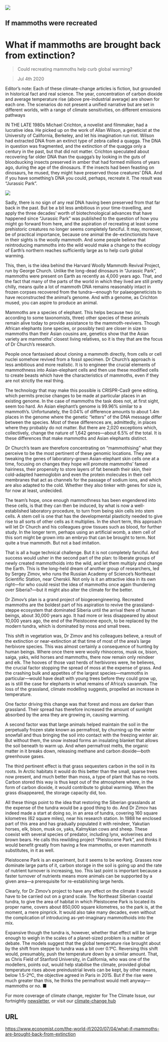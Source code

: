 ![](./images/20200704_WID008_1.jpg)

## If mammoths were recreated

# What if mammoths are brought back from extinction?

> Could recreating mammoths help curb global warming?

> Jul 4th 2020

Editor’s note: Each of these climate-change articles is fiction, but grounded in historical fact and real science. The year, concentration of carbon dioxide and average temperature rise (above pre-industrial average) are shown for each one. The scenarios do not present a unified narrative but are set in different worlds, with a range of climate sensitivities, on different emissions pathways

IN THE LATE 1980s Michael Crichton, a novelist and filmmaker, had a lucrative idea. He picked up on the work of Allan Wilson, a geneticist at the University of California, Berkeley, and let his imagination run riot. Wilson had extracted DNA from an extinct type of zebra called a quagga. The DNA in question was fragmented, and the extinction of the quagga only a century in the past, but that did not matter. Crichton speculated about recovering far older DNA than the quagga’s by looking in the guts of bloodsucking insects preserved in amber that had formed millions of years ago, during the age of the dinosaurs. If the insects had been feasting on dinosaurs, he mused, they might have preserved those creatures’ DNA. And if you have something’s DNA you could, perhaps, recreate it. The result was “Jurassic Park”.



![](./images/wif_spec_7.png)

Sadly, there is no sign of any real DNA having been preserved from that far back in the past. But be a bit less ambitious in your time-travelling, and apply the three decades’ worth of biotechnological advances that have happened since “Jurassic Park” was published to the question of how you might go forward from here, and the aspiration of recreating at least some prehistoric creatures no longer seems completely fanciful. It may, moreover, be of practical importance, because one animal the de-extinctionists have in their sights is the woolly mammoth. And some people believe that reintroducing mammoths into the wild would make a change to the ecology of Earth’s northern reaches sufficiently large as to help curb global warming.

This, then, is the idea behind the Harvard Woolly Mammoth Revival Project, run by George Church. Unlike the long-dead dinosaurs in “Jurassic Park”, mammoths were present on Earth as recently as 4,000 years ago. That, and the fact that many of the parts of the world in which they lived are still pretty chilly, means quite a lot of mammoth DNA remains reasonably intact in frozen corpses recovered from the tundra—enough for palaeogeneticists to have reconstructed the animal’s genome. And with a genome, as Crichton mused, you can aspire to produce an animal.

Mammoths are a species of elephant. This helps because two (or, according to some taxonomists, three) other species of these animals remain alive today to provide assistance to the mammoth-revivers. Though African elephants (one species, or possibly two) are closer in size to mammoths than their Asian cousins are, genetics show that the Asian variety are mammoths’ closest living relatives, so it is they that are the focus of Dr Church’s research.

People once fantasised about cloning a mammoth directly, from cells or cell nuclei somehow revived from a fossil specimen. Dr Church’s approach is less ambitious and more realistic. It is to engineer the crucial elements of mammothness into Asian-elephant cells and then use these modified cells to create beasts which have the characteristics of mammoths, even if they are not strictly the real thing.

The technology that may make this possible is CRISPR-Cas9 gene editing, which permits precise changes to be made at particular places in an existing genome. In the case of mammoths the task does not, at first sight, seem too hard. An Asian elephant’s genome is 99.96% similar to a mammoth’s. Unfortunately, the 0.04% of difference amounts to about 1.4m places in the genome where the genetic “letters” of the DNA message differ between the species. Most of these differences are, admittedly, in places where they probably do not matter. But there are 2,020 exceptions which, collectively, change the nature of 1,642 genes—about 6.5% of the total. It is these differences that make mammoths and Asian elephants distinct.

Dr Church’s team are therefore concentrating on “mammothising” what they perceive to be the most pertinent of these genomic locations. They are tweaking the genes of laboratory-grown Asian-elephant skin cells one at a time, focusing on changes they hope will promote mammoths’ famed hairiness, their propensity to store layers of fat beneath their skin, their cold-adapted haemoglobin and even the protein molecules in their cell membranes that act as channels for the passage of sodium ions, and which are also adapted to the cold. Whether they also tinker with genes for size is, for now at least, undecided.

The team’s hope, once enough mammothness has been engendered into these cells, is that they can then be induced, by what is now a well-established laboratory procedure, to turn from being skin cells into stem cells. A stem cell is one that has the developmental plasticity needed to give rise to all sorts of other cells as it multiplies. In the short term, this approach will let Dr Church and his colleagues grow tissues such as blood, for further study. In the longer term, perhaps using an artificial womb, a stem cell of this sort might be grown into an embryo that can be brought to term. Not quite a true mammoth. But not a bad imitation.

That is all a huge technical challenge. But it is not completely fanciful. And success would usher in the second part of the plan: to liberate groups of newly created mammothoids into the wild, and let them multiply and change the Earth. This is the long-held dream of another group of researchers, led by Sergey Zimov, who runs the Russian Academy of Science’s Northeast Scientific Station, near Cherskii. Not only is it an attractive idea in its own right—for who could resist the idea of mammoths once again thundering over Siberia?—but it might also alter the climate for the better.

Dr Zimov’s plan is a grand project of biogeoengineering. Recreated mammoths are the boldest part of his aspiration to revive the grassland-steppe ecosystem that dominated Siberia until the arrival there of human beings, about 30,000 years ago. It had more or less disappeared by about 10,000 years ago, the end of the Pleistocene epoch, to be replaced by the modern tundra, which is dominated by moss and small trees.

This shift in vegetation was, Dr Zimov and his colleagues believe, a result of the extinction or near-extinction at that time of most of the area’s large herbivore species. This was almost certainly a consequence of hunting by human beings. Where once there were woolly rhinoceros, musk ox, bison, saiga, yaks, wild horses and mammoths, there now remain only reindeer and elk. The hooves of those vast herds of herbivores were, he believes, the crucial factor stopping the spread of moss at the expense of grass. And the crashing bulk and appetites of the largest species—mammoths in particular—would have dealt with young trees before they could grow up, as is still the case for elephants in what remains of Africa’s savannah. The loss of the grassland, climate modelling suggests, propelled an increase in temperature.

One factor driving this change was that forest and moss are darker than grassland. Their spread has therefore increased the amount of sunlight absorbed by the area they are growing in, causing warming.

A second factor was that large animals helped maintain the soil in the perpetually frozen state known as permafrost, by churning up the winter snowfall and thus bringing the soil into contact with the freezing winter air. But without them, the snow instead forms an insulating blanket that allows the soil beneath to warm up. And when permafrost melts, the organic matter in it breaks down, releasing methane and carbon dioxide—both greenhouse gases.

The third pertinent effect is that grass sequesters carbon in the soil in its roots. In Arctic habitats it would do this better than the small, sparse trees now present, and much better than moss, a type of plant that has no roots. Carbon stored this way is thus kept out of the atmosphere where, in the form of carbon dioxide, it would contribute to global warming. When the grass disappeared, the storage capacity did, too.

All these things point to the idea that restoring the Siberian grasslands at the expense of the tundra would be a good thing to do. And Dr Zimov has indeed made a start at doing so, in an area of tundra, covering 160 square kilometres (62 square miles), near his research station. In 1988 he enclosed part of this area and has gradually populated it with reindeer, Yakutian horses, elk, bison, musk ox, yaks, Kalmykian cows and sheep. These coexist with several species of predator, including lynx, wolverines and brown bears. He calls this rewilding project “Pleistocene Park”, and thinks it would benefit greatly from having a few mammoths, or even mammoth substitutes, in it as well.

Pleistocene Park is an experiment, but it seems to be working. Grasses now dominate large parts of it, carbon storage in the soil is going up and the rate of nutrient turnover is increasing, too. This last point is important because a faster turnover of nutrients means more animals can be supported by a given area—a prerequisite for re-establishing large herds.

Clearly, for Dr Zimov’s project to have any effect on the climate it would have to be carried out on a grand scale. The Northeast Siberian coastal tundra, to give the area of habitat in which Pleistocene Park is located its proper name, covers about 850,000 square kilometres, so the park is, at the moment, a mere pinprick. It would also take many decades, even without the complication of introducing as-yet-imaginary mammothoids into the mix.

Expansive though the tundra is, however, whether that effect will be large enough to weigh in the scales of a planet-sized problem is a matter of debate. The models suggest that the global temperature rise brought about by the shift from steppe to tundra was a bit over 0.1ºC. Reversing this shift would, presumably, push the temperature down by a similar amount. That, as Chris Field of Stanford University, in California, who was one of the modellers, points out, would help stabilise the climate, provided global temperature rises above preindustrial levels can be kept, by other means, below 1.5-2ºC, the objective agreed in Paris in 2015. But if the rise were much greater than this, he thinks the permafrost would melt anyway—mammoths or no. ■

For more coverage of climate change, register for The Climate Issue, our fortnightly [newsletter](https://www.economist.com//theclimateissue/), or visit our [climate-change hub](https://www.economist.com//news/2020/04/24/the-economists-coverage-of-climate-change)

## URL

https://www.economist.com/the-world-if/2020/07/04/what-if-mammoths-are-brought-back-from-extinction
